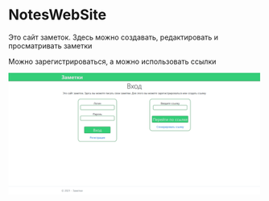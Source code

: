 # NotesWebSite
<p>Это сайт заметок. Здесь можно создавать, редактировать и просматривать заметки</p>
<p>Можно зарегистрироваться, а можно использовать ссылки</p>
<img src="https://github.com/EgorDarkOverlord/NotesWebSite/blob/main/NotesWebSite/Screenshots/screenshot_enter.png?raw=true" width="500"/>
